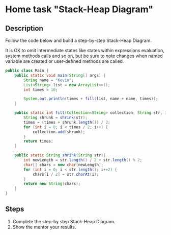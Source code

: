 # Home task "Stack-Heap Diagram"
## Description
Follow the code below and build a step-by-step Stack-Heap Diagram.

It is OK to omit intermediate states like states within expressions evaluation,
system methods calls and so on, but be sure to note changes when named variable are created or user-defined methods are called.
```java
public class Main {
    public static void main(String[] args) {
        String name = "Kevin";
        List<String> list = new ArrayList<>();
        int times = 10;

        System.out.println(times + fill(list, name + name, times));
    }

    public static int fill(Collection<String> collection, String str, int times){
        String shrunk = shrink(str);
        times = (times + shrunk.length()) / 2;
        for (int i = 0; i < times / 2; i++) {
            collection.add(shrunk);
        }
        return times;
    }

    public static String shrink(String str){
        int newLength = str.length() / 2 + str.length() % 2;
        char[] chars = new char[newLength];
        for (int i = 0; i < str.length(); i+=2) {
            chars[i / 2] = str.charAt(i);
        }
        return new String(chars);
    }
}
```
## Steps
1. Complete the step-by step Stack-Heap Diagram.
2. Show the mentor your results.
